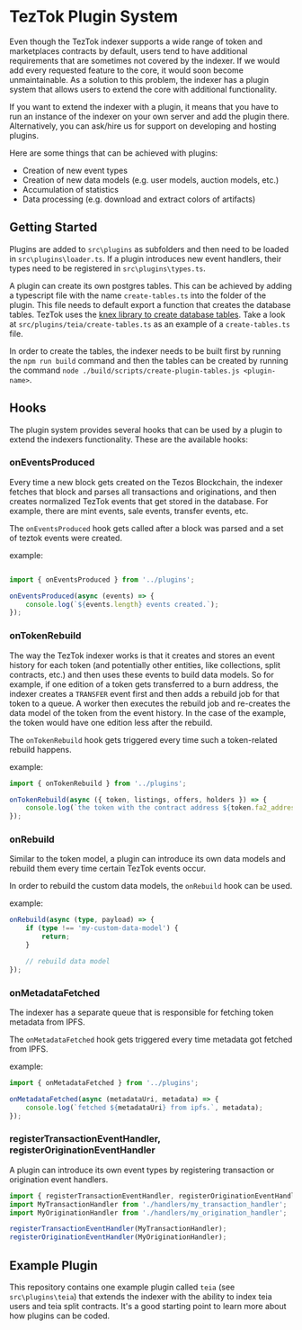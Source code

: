 # TezTok Plugin System

Even though the TezTok indexer supports a wide range of token and marketplaces contracts by default, users tend to have additional requirements that are sometimes not covered by the indexer. If we would add every requested feature to the core, it would soon become unmaintainable. As a solution to this problem, the indexer has a plugin system that allows users to extend the core with additional functionality.

If you want to extend the indexer with a plugin, it means that you have to run an instance of the indexer on your own server and add the plugin there. Alternatively, you can ask/hire us for support on developing and hosting plugins.

Here are some things that can be achieved with plugins:

* Creation of new event types
* Creation of new data models (e.g. user models, auction models, etc.)
* Accumulation of statistics
* Data processing (e.g. download and extract colors of artifacts)

## Getting Started

Plugins are added to `src\plugins` as subfolders and then need to be loaded in `src\plugins\loader.ts`. If a plugin introduces new event handlers, their types need to be registered in `src\plugins\types.ts`.

A plugin can create its own postgres tables. This can be achieved by adding a typescript file with the name `create-tables.ts` into the folder of the plugin. This file needs to default export a function that creates the database tables. TezTok uses the [knex library to create database tables](https://knexjs.org/guide/schema-builder.html). Take a look at `src/plugins/teia/create-tables.ts` as an example of a `create-tables.ts` file.

In order to create the tables, the indexer needs to be built first by running the `npm run build` command and then the tables can be created by running the command `node ./build/scripts/create-plugin-tables.js <plugin-name>`.

## Hooks

The plugin system provides several hooks that can be used by a plugin to extend the indexers functionality.
These are the available hooks:

### onEventsProduced

Every time a new block gets created on the Tezos Blockchain, the indexer fetches that block and parses all transactions and originations, and then creates normalized TezTok events that get stored in the database. For example, there are mint events, sale events, transfer events, etc.

The `onEventsProduced` hook gets called after a block was parsed and a set of teztok events were created.

example:

```TypeScript

import { onEventsProduced } from '../plugins';

onEventsProduced(async (events) => {
    console.log(`${events.length} events created.`);
});
```

### onTokenRebuild

The way the TezTok indexer works is that it creates and stores an event history for each token (and potentially other entities, like collections, split contracts, etc.) and then uses these events to build data models. So for example, if one edition of a token gets transferred to a burn address, the indexer creates a `TRANSFER` event first and then adds a rebuild job for that token to a queue. A worker then executes the rebuild job and re-creates the data model of the token from the event history. In the case of the example, the token would have one edition less after the rebuild. 

The `onTokenRebuild` hook gets triggered every time such a token-related rebuild happens.

example:

```TypeScript
import { onTokenRebuild } from '../plugins';

onTokenRebuild(async ({ token, listings, offers, holders }) => {
    console.log(`the token with the contract address ${token.fa2_address} and the id ${token.token_id} has been rebuild.`, token, listings, offers, holders);
});
```

### onRebuild

Similar to the token model, a plugin can introduce its own data models and rebuild them every time certain TezTok events occur.

In order to rebuild the custom data models, the `onRebuild` hook can be used.

example:

```TypeScript
onRebuild(async (type, payload) => {
    if (type !== 'my-custom-data-model') {
        return;
    }

    // rebuild data model
});

```

### onMetadataFetched

The indexer has a separate queue that is responsible for fetching token metadata from IPFS.

The `onMetadataFetched` hook gets triggered every time metadata got fetched from IPFS.

example:

```TypeScript
import { onMetadataFetched } from '../plugins';

onMetadataFetched(async (metadataUri, metadata) => {
    console.log(`fetched ${metadataUri} from ipfs.`, metadata);
});
```

### registerTransactionEventHandler, registerOriginationEventHandler

A plugin can introduce its own event types by registering transaction or origination event handlers.


```TypeScript
import { registerTransactionEventHandler, registerOriginationEventHandler } from '../plugins';
import MyTransactionHandler from './handlers/my_transaction_handler';
import MyOriginationHandler from './handlers/my_origination_handler';

registerTransactionEventHandler(MyTransactionHandler);
registerOriginationEventHandler(MyOriginationHandler);
```

## Example Plugin

This repository contains one example plugin called `teia` (see `src\plugins\teia`) that extends the indexer with the ability to index teia users and teia split contracts. It's a good starting point to learn more about how plugins can be coded.